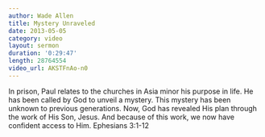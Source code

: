 ```yaml
--- 
author: Wade Allen 
title: Mystery Unraveled 
date: 2013-05-05 
category: video
layout: sermon 
duration: '0:29:47'
length: 28764554
video_url: AKSTFnAo-n0
---
```


In prison, Paul relates to the churches in Asia minor his purpose in life. He has been called by God to unveil a mystery. This mystery has been unknown to previous generations. Now, God has revealed His plan through the work of His Son, Jesus. And because of this work, we now have confident access to Him. Ephesians 3:1-12